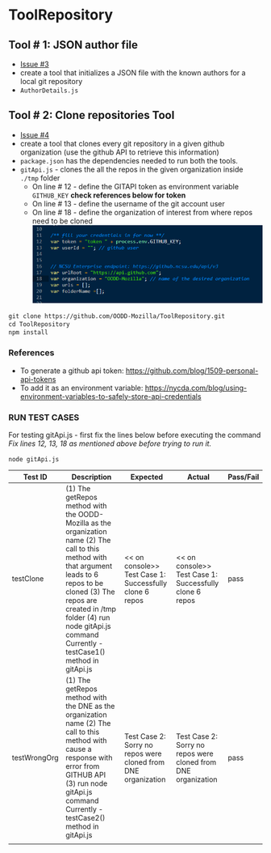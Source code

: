 # ToolRepository

  
## Tool # 1: JSON author file 
* [Issue #3](../../issues/3)
* create a tool that initializes a JSON file with the known authors for a local git repository
* `AuthorDetails.js`


## Tool # 2: Clone repositories Tool 
* [Issue #4](../../issues/4)
* create a tool that clones every git repository in a given github organization (use the github API to retrieve this information)
* `package.json` has the dependencies needed to run both the tools.
* `gitApi.js` - clones the all the repos in the given organization inside `./tmp` folder
  * On line # 12 - define the GITAPI token as environment variable `GITHUB_KEY` **check references below for token**
  * On line # 13 - define the username of the git account user
  * On line # 18 - define the organization of interest from where repos need to be cloned
![Lines to be edited in gitApi.js](/images/capture.png)

~~~~
git clone https://github.com/OODD-Mozilla/ToolRepository.git
cd ToolRepository
npm install  
~~~~
### References
* To generate a github api token: https://github.com/blog/1509-personal-api-tokens
* To add it as an environment variable: https://nycda.com/blog/using-environment-variables-to-safely-store-api-credentials

### RUN TEST CASES ####
For testing gitApi.js - first fix the lines below before executing the command
*Fix lines 12, 13, 18 as mentioned above before trying to run it.*
~~~~
node gitApi.js
~~~~


| Test ID      | Description                                                                                                                                                                                                                                                               | Expected                                                      | Actual                                                        | Pass/Fail |
|--------------|---------------------------------------------------------------------------------------------------------------------------------------------------------------------------------------------------------------------------------------------------------------------------|---------------------------------------------------------------|---------------------------------------------------------------|-----------|
| testClone    | (1) The getRepos method with the OODD-Mozilla as the organization name (2) The call to this method with that argument leads to 6 repos to be cloned (3) The repos are created in /tmp folder (4) run node gitApi.js command  Currently - testCase1() method in gitApi.js  | << on console>> Test Case 1: Successfully clone 6 repos       | << on console>> Test Case 1: Successfully clone 6 repos       | pass      |
| testWrongOrg | (1) The getRepos method with the DNE as the organization name (2) The call to this method with cause a response with error from GITHUB API (3) run node gitApi.js command  Currently - testCase2() method in gitApi.js                                                    | Test Case 2: Sorry no repos were cloned from DNE organization | Test Case 2: Sorry no repos were cloned from DNE organization | pass      |
|              |                                                                                                                                                                                                                                                                           |                                                               |                                                               |           |

